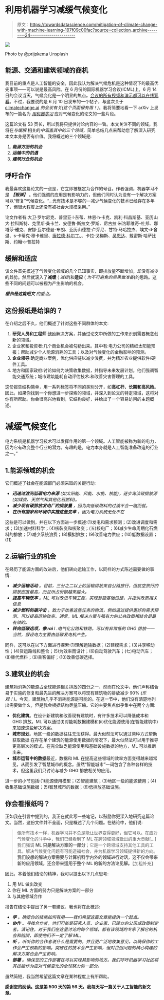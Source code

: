 # 利用机器学习减缓气候变化

> 原文：<https://towardsdatascience.com/mitigation-of-climate-change-with-machine-learning-197f09c00fac?source=collection_archive---------24----------------------->

![](img/48ccac6b477e7001a393111477e5583c.png)

Photo by [@prijpkema](https://unsplash.com/@prijpkema) Unsplash

## 能源、交通和建筑领域的商机

我目前的重点是人工智能的安全，因此我认为解决气候危机是这种情况下的最高优先事项——可以说是最高风险。在 6 月份的国际机器学习会议(ICML)上，6 月 14 日的会议当天，气候变化是一个明显的焦点。[会议的所有视频和演示都可以在线观看](https://icml.cc/Conferences/2019/Videos)。不过，我要说的是 6 月 10 日发布的一个帖子，与这次关于 [climatechange.ai](https://www.climatechange.ai/) *的会议有关(这个页面很有用！)*。我将简要地看一下 arXiv 上发布的一篇名为 [*用机器学习*](https://arxiv.org/pdf/1906.05433.pdf) 应对气候变化的论文的一些片段。

这篇论文有 53 页长，所以我将只提供讨论内容的一瞥。本文关注不同的领域，我将在*与缓解* 相关的*中涵盖其中的三个领域*，简单总结几点来帮助您了解深入研究本文本身是否有价值。我将概述的三个领域是:

1.  ***能源方面的机会***
2.  ***运输中的机遇***
3.  ***建筑行业的机会***

## 呼吁合作

我最喜欢这篇论文的一点是，它立即被框定为合作的号召。作者强调，机器学习不是 ***【银弹】*** 。他们强调的应用是有影响力的，但他们同时认为没有一个解决方案可以“修复”气候变化。“…光有技术是不够的—减少气候变化的技术已经存在多年了，但很大程度上还没有被社会大规模采用。”

论文作者有:大卫·罗尔尼克、普里亚·l·东蒂、林恩·h·卡克、凯利·科昌斯基、亚历山大·拉科斯特、克里斯·桑卡兰、安德鲁·斯拉文·罗斯、尼古拉·米洛耶维奇-杜邦、娜塔莎·雅克、安娜·瓦尔德曼-布朗、亚历山德拉·卢乔尼、甘特·马哈拉杰、埃文·d·舍温、s·卡蒂克·穆卡维里、[康拉德·科尔丁、](https://medium.com/u/2ed33be40c75?source=post_page-----197f09c00fac--------------------------------)、卡拉·戈梅斯、[吴恩达](https://medium.com/u/592ce2a67248?source=post_page-----197f09c00fac--------------------------------)、戴密斯·哈萨比斯、约翰·c·普拉特

## 缓解和适应

该文件首先概述了气候变化领域的几个已知事实，即排放量不断增加，却没有减少的趋势。然后就滚入了**减缓** ( *减排*)和**适应** ( *为不可避免的后果做准备*)的思路。这些不同的问题可以被视为产生影响的机会。

***缓和是这篇短文*** *的重点。*

## 这份报纸是给谁的？

在介绍之后不久，他们概述了针对这些不同群体的本文:

1.  **研究人员和工程师**:鼓励解决方案，并通过论文中所做的工作来识别需要概念创新的领域。
2.  企业家和投资者:几个商业机会被勾勒出来。其中有:电力公司的精细太阳能预报；帮助减少个人能源消耗的工具；以及对气候变化的金融影响的预测。
3.  **企业领导**:确定商业案例，优化供应链以减少浪费，并为精准农业提供软件/硬件工具。
4.  地方和国家政府:讨论如何为决策收集数据，并指导未来发展计划。他们强调智能交通系统；城市建筑能耗自动评估技术:和改善灾害管理的工具。

这份报告结构简单，用一系列标签将不同的类别分开，如**高杠杆、长期和高风险**。因此，如果你找到一个你想进一步探索的领域，并深入到论文的特定领域，这将对你有所帮助。你会很高兴地看到，它结构良好，并给出了一个容易访问的主题概述。

# 减缓气候变化

电力系统是机器学习技术可以发挥作用的第一个领域。人工智能被称为新的电力，因为它有改变整个行业的潜力。有趣的是，电力本身就是人工智能准备改造的行业之一。”

## 1.能源领域的机会

它们概述了社会在能源部门必须采取的关键行动:

*   ***迅速过渡到低碳电力来源*** *(如太阳能、风能、水能、核能)，逐步淘汰碳排放源(如煤炭、天然气和其他化石燃料)。*
*   ***减少现有碳排放发电厂的排放量*** *，因为向低碳燃料的过渡不会一蹴而就。*
*   ***在所有国家和环境中实施这些变革*** *，因为电力系统无处不在*

这些是可以做到，并在以下方面进一步概述:(1)发电和需求预测；(2)改进调度和需求；(3)加速材料科学；(4)核裂变和核聚变；(五)核电厂；(6)减少生命周期化石燃料的排放；(7)减少系统浪费；(8)模拟排放；(9)改善电力供应；(10)低数据设置；(11)

## 2.运输行业的机会

在经历了能源方面的改进后，他们转向运输工作，以同样的方式陈述需要做的事情:

*   ***减少运输活动*** *。目前，三分之二以上的运输排放来自公路旅行，但航空旅行的排放密度最高，而且所占份额越来越大。*
*   ***提高车辆效率*** *。ML 可以改进车辆工程，实现智能基础设施，并提供政策相关信息*
*   ***减少燃料的碳冲击*** *。致力于改善这些任务的物流，例如通过提供更好的需求预测，可以提高运输效率。通常，ML 解决方案与强有力的公共政策相结合是最有效的。*
*   ***转向低碳选项，像 rai*** *l .电气化公路和铁路，可以有非常低的 GHG 排放——当然，假设电力主要由低碳发电机产生。*

同样，这可以在以下方面进行探索:(1)理解运输数据；(2)建模需求；(3)共享移动性；(4)货运路线和整合；(5)为效率而设计；(6)自动驾驶汽车；(七)电动汽车；(8)替代燃料；(9)乘客偏好；(10)改善低碳选择。

## 3.建筑业的机会

建筑物消耗的能源占全球能源相关排放的四分之一，然而在论文中，他们声称结合易于实施的修复和最先进的解决方案可以将现有建筑物的排放减少 90% *(乐观！)*。今天，建筑物几乎不消耗能源是可能的。在这一节中，他们没有清楚地列出需要做什么，但是我会根据结构尽量压缩。它的主要焦点似乎集中在两个方面:

*   **优化建筑**。在设计新建筑和改善现有建筑时，有许多技术可以降低成本和 GHG 排放。ML 可以通过(I)对能耗数据建模和(ii)优化能源使用(在智能建筑中)来加速这些解决方案。
*   **城市规划**。地区一级的数据往往无法获得。最大似然法可以通过两种方式帮助获取数据:在存在单个建筑的能源使用数据的情况下，最大似然法可以用于推导更高层次的模式。在完全缺乏能源使用和基础设施数据的地方，ML 可以推断出来。
*   **城市运营中的数据**最近，数据和 ML 在提高这些领域的效率方面变得越来越常见，从而引发了智慧城市的概念。虽然“智能城市”一词包含了各种各样的技术，但这里我们只讨论与减少 GHG 排放相关的应用。

进一步的小节包括:(1)能源使用模型；(2)智能建筑；(3)地区一级的能源使用；(4)收集基础设施数据；(5)智慧城市的数据；(6)低排放基础设施。

## 你会看报纸吗？

正如我在引言中提到的，我正在就此写一些笔记，以鼓励你更深入地研究这篇论文。当然，这份文件并不全面，只是概述了几个问题。在结论中，他们说:

> 像所有技术一样，机器学习并不总是能让世界变得更好，但它可以。在应对气候变化的斗争中，我们已经看到了 ML 在跨领域领域做出的重大贡献[…]我们强调 **ML 只是解决方案的一部分**；它是一个跨领域支持其他工具的工具。解决气候变化问题有可能造福社会，并为机器学习领域提供新的方向。**我们设想的解决方案需要与计算机科学内外的领域进行对话，这不仅会带来新的应用领域，还会带来适用于整个 ML 的新的方法论见解。**【加粗补充】

因此，本着他们结论的精神，我可以提出以下几点思考:

1.  用 ML 做出改变
2.  你在 ML 方面的努力只是解决方案的一部分
3.  与其他领域合作

报告在结论中提出了另一套建议，我也将在此概述:

*   ***学*** *。确定你的技能如何有用——我们希望这篇文章能提供一个起点。*
*   ***协作*** *。寻找合作者，他们可能是研究人员、企业家、已建立的公司或政策制定者。请记住，对于我们在这里讨论的每个领域，都有该领域的专家了解它的机会和陷阱，即使他们不一定了解 ML。*
*   ***听*** *。听听你的合作者说什么是需要的，并且更广泛地收集意见，以确保你的工作会产生预期的影响。突破性的技术会产生影响，但对世俗问题的精心构建的解决方案也会产生影响。*
*   ***部署*** *。确保您的工作部署在可以实现其影响的地方。我们呼吁机器学习社区将其技能作为应对气候变化的全球努力的一部分。*

虽然简短，我当然希望这篇文章在某种程度上有所帮助。

**感谢您的阅读。这是第 500 天的第 56 天。我每天写一篇关于人工智能的新文章。**